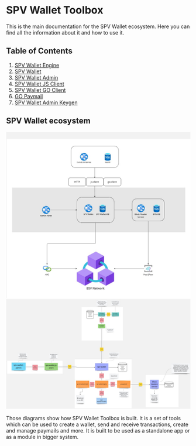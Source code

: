 # SPV Wallet Toolbox

This is the main documentation for the SPV Wallet ecosystem. Here you can find all the information about it and how to use it.

## Table of Contents

1. [SPV Wallet Engine](spv-wallet/engine/README.md)
2. [SPV Wallet](spv-wallet/README.md)
3. [SPV Wallet Admin](spv-wallet-admin/README.md)
4. [SPV Wallet JS Client](spv-wallet-js-client/README.md)
5. [SPV Wallet GO Client](spv-wallet-go-client/README.md)
6. [GO Paymail](go-paymail/README.md)
7. [SPV Wallet Admin Keygen](spv-wallet-admin-keygen/README.md)

## SPV Wallet ecosystem

![SPV Wallet Toolbox](spv_wallet.jpg "SPV Wallet Toolbox")
![SPV Wallet Toolbox Desc](spv_wallet_toolkit.jpg "SPV Wallet Toolbox")

Those diagrams show how SPV Wallet Toolbox is built. It is a set of tools which can be used to create a wallet,
send and receive transactions, create and manage paymails and more.
It is built to be used as a standalone app or as a module in bigger system.

